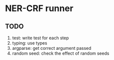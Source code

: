 # NER-CRF runner

## TODO

1. test: write test for each step
2. typing: use types
3. argparse: get correct argument passed
4. random seed: check the effect of random seeds
